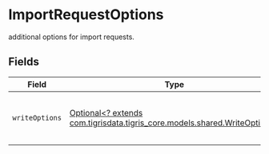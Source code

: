 # ImportRequestOptions

additional options for import requests.


## Fields

| Field                                                                                                            | Type                                                                                                             | Required                                                                                                         | Description                                                                                                      |
| ---------------------------------------------------------------------------------------------------------------- | ---------------------------------------------------------------------------------------------------------------- | ---------------------------------------------------------------------------------------------------------------- | ---------------------------------------------------------------------------------------------------------------- |
| `writeOptions`                                                                                                   | [Optional<? extends com.tigrisdata.tigris_core.models.shared.WriteOptions>](../../models/shared/WriteOptions.md) | :heavy_minus_sign:                                                                                               | Additional options to modify write requests.                                                                     |